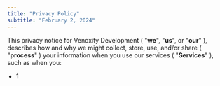 ```yaml
---
title: "Privacy Policy"
subtitle: "February 2, 2024"
---
```


<div>
  <span>
    This privacy notice for
    Venoxity Development
    (
    "<strong>we</strong>",
    "<strong>us</strong>", or
    "<strong>our</strong>"
    ), describes how and why we might collect, store, use, and/or share (
    "<strong>process</strong>"
    ) 
    your information when you use our services (
    "<strong>Services</strong>"
    ), such as when you:
    <ul style="list-style-type: disc; padding-left: 20px;">
        <li>1</li>
    </ul>
  </span>
</div>
